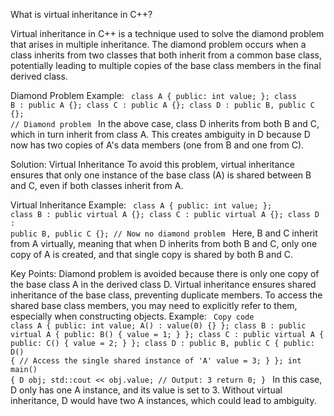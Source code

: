 What is virtual inheritance in C++?


Virtual inheritance in C++ is a technique used to solve the diamond problem that arises in multiple inheritance. The diamond problem occurs when a class inherits from two classes that both inherit from a common base class, potentially leading to multiple copies of the base class members in the final derived class.

Diamond Problem Example:
<code>
class A {
public:
    int value;
};
class B : public A {};
class C : public A {};
class D : public B, public C {};  // Diamond problem
</code>
In the above case, class D inherits from both B and C, which in turn inherit from class A. This creates ambiguity in D because D now has two copies of A's data members (one from B and one from C).

Solution: Virtual Inheritance
To avoid this problem, virtual inheritance ensures that only one instance of the base class (A) is shared between B and C, even if both classes inherit from A.

Virtual Inheritance Example:
<code>
class A {
public:
    int value;
};
class B : public virtual A {};
class C : public virtual A {};
class D : public B, public C {}; // Now no diamond problem
</code>
Here, B and C inherit from A virtually, meaning that when D inherits from both B and C, only one copy of A is created, and that single copy is shared by both B and C.

Key Points:
Diamond problem is avoided because there is only one copy of the base class A in the derived class D.
Virtual inheritance ensures shared inheritance of the base class, preventing duplicate members.
To access the shared base class members, you may need to explicitly refer to them, especially when constructing objects.
Example:
<code>
Copy code
class A {
public:
    int value;
    A() : value(0) {}
};
class B : public virtual A {
public:
    B() { value = 1; }
};
class C : public virtual A {
public:
    C() { value = 2; }
};
class D : public B, public C {
public:
    D() {
        // Access the single shared instance of 'A'
        value = 3;
    }
};
int main() {
    D obj;
    std::cout << obj.value;  // Output: 3
    return 0;
}
</code>
In this case, D only has one A instance, and its value is set to 3. Without virtual inheritance, D would have two A instances, which could lead to ambiguity.
